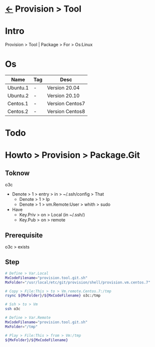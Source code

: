 # [&larr;][Back_Readme] Provision > Tool

# Intro
Provision > Tool | Package > For > Os:Linux 

# Os
|Name|Tag|Desc|
|-|-|-|
|Ubuntu.1|-|Version 20.04|
|Ubuntu.2|-|Version 20.10|
|Centos.1|-|Version Centos7|
|Centos.2|-|Version Centos8|


# Todo
# Howto > Provision > Package.Git

## Toknow
o3c
  - Denote > 1 > entry > in > ~/.ssh/config > That
    - Denote > 1 > Ip
    - Denote > 1 > vm.Remote:User > whith > sudo
  - Have
    - Key.Priv > on > Local (in ~/.ssh/)  
    - Key.Pub > on > remote

## Prerequisite
o3c > exists

## Step

```bash
# Define > Var.Local
MxCodeFilename="provision.tool.git.sh"
MxFolder="/usr/local/etc/git/provision/shell/provision.vm.centos.7"

# Copy > File:This > to > Vm.remote.Centos.7:/tmp
rsync ${MxFolder}/${MxCodeFilename} o3c:/tmp

# Ssh > to > Vm
ssh o3c

# Define > Var.Remote
MxCodeFilename="provision.tool.git.sh"
MxFolder="/tmp"

# Play > File:This > from > Vm:/tmp
${MxFolder}/${MxCodeFilename}
```



[//]: #(Reference.Readme)
[Back_Readme]:         ../readme.md (List > Folder)

[File_env]:            ./provision.env.sh
[File_script]:            ./provision.sh